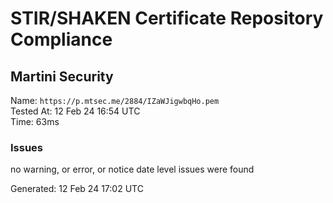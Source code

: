 # STIR/SHAKEN Certificate Repository Compliance

## Martini Security

Name: `https://p.mtsec.me/2884/IZaWJigwbqHo.pem`\
Tested At: 12 Feb 24 16:54 UTC\
Time: 63ms

### Issues

no warning, or error, or notice date level issues were found

Generated: 12 Feb 24 17:02 UTC